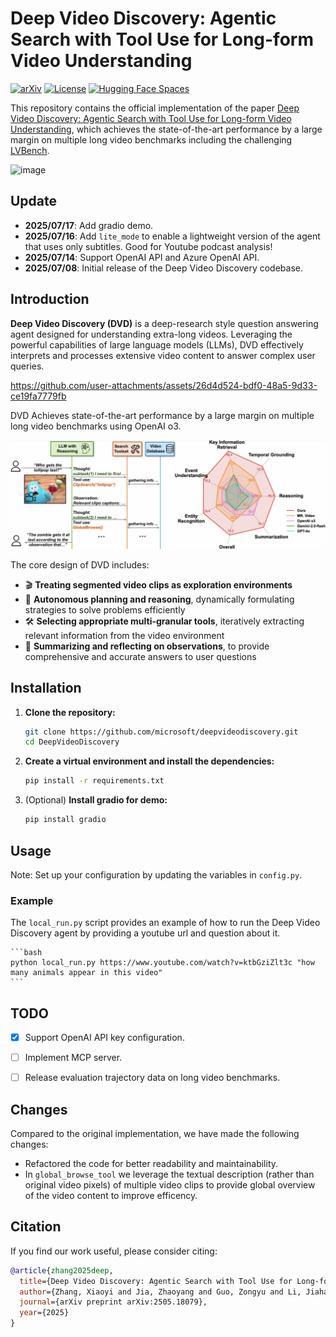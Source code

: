 # Deep Video Discovery: Agentic Search with Tool Use for Long-form Video Understanding

[![arXiv](https://img.shields.io/badge/arXiv-2504.16082-A42C25?style=flat&logo=arXiv&logoColor=A42C25)](https://arxiv.org/abs/2505.18079)
[![License](https://img.shields.io/badge/License-MIT-red.svg)](https://opensource.org/licenses/MIT)
[![Hugging Face Spaces](https://img.shields.io/badge/Spaces-Demo-blueviolet?logo=huggingface&logoColor=white)](https://e1b3f5d6045818fdc6.gradio.live)


This repository contains the official implementation of the paper [Deep Video Discovery: Agentic Search with Tool Use for Long-form Video Understanding](https://arxiv.org/abs/2505.18079), which achieves the state-of-the-art performance by a large margin on multiple long video benchmarks including the challenging [LVBench](https://lvbench.github.io/).

![image](https://github.com/user-attachments/assets/ac1c7f0a-3c10-4c4c-88d1-7bfe0e2010e1)


## Update

- **2025/07/17**: Add gradio demo.
- **2025/07/16**: Add `lite_mode` to enable a lightweight version of the agent that uses only subtitles. Good for Youtube podcast analysis!
- **2025/07/14**: Support OpenAI API and Azure OpenAI API.
- **2025/07/08**: Initial release of the Deep Video Discovery codebase.

## Introduction

**Deep Video Discovery (DVD)** is a deep-research style question answering agent designed for understanding extra-long videos. Leveraging the powerful capabilities of large language models (LLMs), DVD effectively interprets and processes extensive video content to answer complex user queries.



https://github.com/user-attachments/assets/26d4d524-bdf0-48a5-9d33-ce19fa7779fb

DVD Achieves state-of-the-art performance by a large margin on multiple long video benchmarks using OpenAI o3.

![radar](./asset/overview.png)


The core design of DVD includes:

- 🎬 **Treating segmented video clips as exploration environments**
- 🤖 **Autonomous planning and reasoning**, dynamically formulating strategies to solve problems efficiently
- 🛠️ **Selecting appropriate multi-granular tools**, iteratively extracting relevant information from the video environment
- 📝 **Summarizing and reflecting on observations**, to provide comprehensive and accurate answers to user questions




## Installation

1. **Clone the repository:**
   ```bash
   git clone https://github.com/microsoft/deepvideodiscovery.git
   cd DeepVideoDiscovery
   ```

2. **Create a virtual environment and install the dependencies:**
   ```bash
   pip install -r requirements.txt
   ```

3. (Optional) **Install gradio for demo:**
   ```bash
   pip install gradio
   ```

## Usage

Note: Set up your configuration by updating the variables in  `config.py`.

### Example

The `local_run.py` script provides an example of how to run the Deep Video Discovery agent by providing a youtube url and question about it.

    ```bash
    python local_run.py https://www.youtube.com/watch?v=ktbGziZlt3c "how many animals appear in this video"
    ```

## TODO

- [x] Support OpenAI API key configuration.
- [ ] Implement MCP server.
- [ ] Release evaluation trajectory data on long video benchmarks.


## Changes

Compared to the original implementation, we have made the following changes:
- Refactored the code for better readability and maintainability.
- In `global_browse_tool` we leverage the textual description (rather than original video pixels) of multiple video clips to provide global overview of the video content to improve efficency.


## Citation

If you find our work useful, please consider citing:

```bibtex
@article{zhang2025deep,
  title={Deep Video Discovery: Agentic Search with Tool Use for Long-form Video Understanding},
  author={Zhang, Xiaoyi and Jia, Zhaoyang and Guo, Zongyu and Li, Jiahao and Li, Bin and Li, Houqiang and Lu, Yan},
  journal={arXiv preprint arXiv:2505.18079},
  year={2025}
}
```
